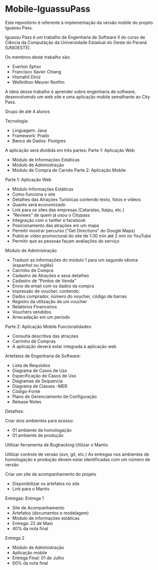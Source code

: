 Mobile-IguassuPass
==================

Este repositório é referente à implementação da versão mobile do projeto Iguassu Pass.

Iguassu Pass é um trabalho de Engenharia de Software II do curso de Ciência da Computação da Universidade Estadual do Oeste do Paraná (UNIOESTE).

Os membros deste trabalho são:
  - Everton Sphor
  - Francisco Xavier Chiang
  - Hismahil Diniz
  - Wellinthon Meurer Ronfim


A ideia desse trabalho é aprender sobre engenharia de software, desenvolvendo um web site e uma aplicação mobile semalhante ao City Pass.

Grupo de até 4 alunos

Tecnologia:
  - Linguagem: Java
  - Framework: Prado
  - Banco de Dados: Postgres


A aplicação será dividida em três partes:
Parte 1: Aplicação Web
  - Módulo de Informações Estáticas
  - Módulo de Administração 
  - Módulo de Compra de Carnês
Parte 2: Aplicação Mobile

Parte 1: Aplicação Web

- Módulo Informações Estáticas
- Como funciona o site
- Detalhes das Atrações Turísticas contendo texto, fotos e vídeos
- Quanto será economizado
- Link para os sites das empresas (Cataratas, Itaipu, etc.)
- “Reviews” de quem já usou o Citypass
- Integração com o twitter e facebook
- Posicionamento das atrações em um mapa
- Permitir mostrar percurso (“Get Directions” do Google Maps)
- Publicar vídeo promocional do site de 1:30 min até 2 min no YouTube
- Permitir que as pessoas façam avaliações do serviço

Módulo de Administração
- Traduzir as informações do módulo 1 para um segundo idioma (espanhol ou inglês)
- Carrinho de Compra
- Cadastro de Atrações e seus detalhes
- Cadastro de “Pontos de Venda”
- Envio de email com os dados da compra 
- Impressão de voucher, contendo:
- Dados comprador, número do voucher, código de barras
- Registro da utilização de um voucher
- Relatórios Financeiros
- Vouchers vendidos
- Arrecadação em um período

Parte 2: Aplicação Mobile
Funcionalidades:
- Consulta descritiva das atrações
- Carrinho de Compras
- A aplicação deverá estar integrada à aplicação web


Artefatos de Engenharia de Software:
- Lista de Requisitos
- Diagrama de Casos de Uso
- Especificação de Casos de Uso
- Diagramas de Sequencia
- Diagrama de Classes
-MER
- Código-Fonte
- Plano de Gerenciamento de Configuração
- Release Notes
 


Detalhes:

Criar dois ambientes para acesso:
- 01 ambiente de homologação
- 01 ambiente de produção

Utilizar ferramenta de Bugtracking
Utilizar o Mantis

Utilizar controle de versão (svn, git, etc.)
As entregas nos ambientes de homologação e produção devem estar identificadas com um número de versão

Criar um site de acompanhamento do projeto
- Disponibilizar os artefatos no site
- Link para o Mantis

Entregas:
Entrega 1 
- Site de Acompanhamento
- Artefatos (documentos e modelagem) 
- Módulo de informações estáticas
- Entrega: 22 de Maio
- 40% da nota final

Entrega 2
- Módulo de Administração
- Aplicação mobile
- Entrega Final: 01 de Julho 
- 60% da nota final

